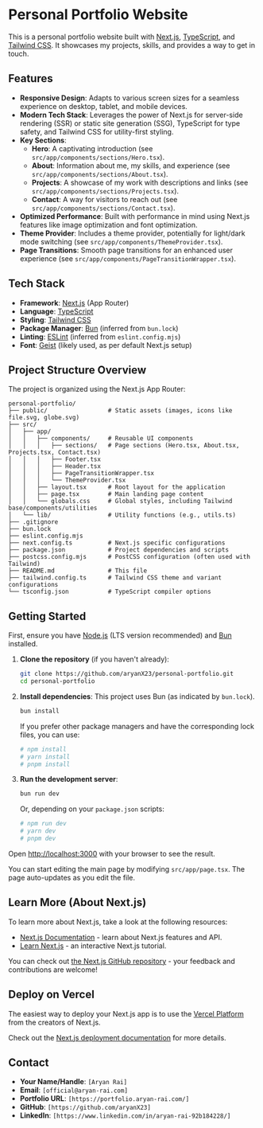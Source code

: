 # Personal Portfolio Website

This is a personal portfolio website built with [Next.js](https://nextjs.org/), [TypeScript](https://www.typescriptlang.org/), and [Tailwind CSS](https://tailwindcss.com/). It showcases my projects, skills, and provides a way to get in touch.

## Features

*   **Responsive Design**: Adapts to various screen sizes for a seamless experience on desktop, tablet, and mobile devices.
*   **Modern Tech Stack**: Leverages the power of Next.js for server-side rendering (SSR) or static site generation (SSG), TypeScript for type safety, and Tailwind CSS for utility-first styling.
*   **Key Sections**:
    *   **Hero**: A captivating introduction (see `src/app/components/sections/Hero.tsx`).
    *   **About**: Information about me, my skills, and experience (see `src/app/components/sections/About.tsx`).
    *   **Projects**: A showcase of my work with descriptions and links (see `src/app/components/sections/Projects.tsx`).
    *   **Contact**: A way for visitors to reach out (see `src/app/components/sections/Contact.tsx`).
*   **Optimized Performance**: Built with performance in mind using Next.js features like image optimization and font optimization.
*   **Theme Provider**: Includes a theme provider, potentially for light/dark mode switching (see `src/app/components/ThemeProvider.tsx`).
*   **Page Transitions**: Smooth page transitions for an enhanced user experience (see `src/app/components/PageTransitionWrapper.tsx`).

## Tech Stack

*   **Framework**: [Next.js](https://nextjs.org/) (App Router)
*   **Language**: [TypeScript](https://www.typescriptlang.org/)
*   **Styling**: [Tailwind CSS](https://tailwindcss.com/)
*   **Package Manager**: [Bun](https://bun.sh/) (inferred from `bun.lock`)
*   **Linting**: [ESLint](https://eslint.org/) (inferred from `eslint.config.mjs`)
*   **Font**: [Geist](https://vercel.com/font) (likely used, as per default Next.js setup)

## Project Structure Overview

The project is organized using the Next.js App Router:

```
personal-portfolio/
├── public/                 # Static assets (images, icons like file.svg, globe.svg)
├── src/
│   ├── app/
│   │   ├── components/     # Reusable UI components
│   │   │   ├── sections/   # Page sections (Hero.tsx, About.tsx, Projects.tsx, Contact.tsx)
│   │   │   ├── Footer.tsx
│   │   │   ├── Header.tsx
│   │   │   ├── PageTransitionWrapper.tsx
│   │   │   └── ThemeProvider.tsx
│   │   ├── layout.tsx      # Root layout for the application
│   │   ├── page.tsx        # Main landing page content
│   │   └── globals.css     # Global styles, including Tailwind base/components/utilities
│   └── lib/                # Utility functions (e.g., utils.ts)
├── .gitignore
├── bun.lock
├── eslint.config.mjs
├── next.config.ts          # Next.js specific configurations
├── package.json            # Project dependencies and scripts
├── postcss.config.mjs      # PostCSS configuration (often used with Tailwind)
├── README.md               # This file
├── tailwind.config.ts      # Tailwind CSS theme and variant configurations
└── tsconfig.json           # TypeScript compiler options
```

## Getting Started

First, ensure you have [Node.js](https://nodejs.org/) (LTS version recommended) and [Bun](https://bun.sh/) installed.

1.  **Clone the repository** (if you haven't already):
    ```bash
    git clone https://github.com/aryanX23/personal-portfolio.git
    cd personal-portfolio
    ```

2.  **Install dependencies**:
    This project uses Bun (as indicated by `bun.lock`).
    ```bash
    bun install
    ```
    If you prefer other package managers and have the corresponding lock files, you can use:
    ```bash
    # npm install
    # yarn install
    # pnpm install
    ```

3.  **Run the development server**:
    ```bash
    bun run dev
    ```
    Or, depending on your `package.json` scripts:
    ```bash
    # npm run dev
    # yarn dev
    # pnpm dev
    ```

Open [http://localhost:3000](http://localhost:3000) with your browser to see the result.

You can start editing the main page by modifying `src/app/page.tsx`. The page auto-updates as you edit the file.

## Learn More (About Next.js)

To learn more about Next.js, take a look at the following resources:

-   [Next.js Documentation](https://nextjs.org/docs) - learn about Next.js features and API.
-   [Learn Next.js](https://nextjs.org/learn) - an interactive Next.js tutorial.

You can check out [the Next.js GitHub repository](https://github.com/vercel/next.js) - your feedback and contributions are welcome!

## Deploy on Vercel

The easiest way to deploy your Next.js app is to use the [Vercel Platform](https://vercel.com/new?utm_medium=default-template&filter=next.js&utm_source=create-next-app&utm_campaign=create-next-app-readme) from the creators of Next.js.

Check out the [Next.js deployment documentation](https://nextjs.org/docs/app/building-your-application/deploying) for more details.

## Contact

*   **Your Name/Handle**: `[Aryan Rai]`
*   **Email**: `[official@aryan-rai.com]`
*   **Portfolio URL**: `[https://portfolio.aryan-rai.com/]`
*   **GitHub**: `[https://github.com/aryanX23]`
*   **LinkedIn**: `[https://www.linkedin.com/in/aryan-rai-92b184228/]`
